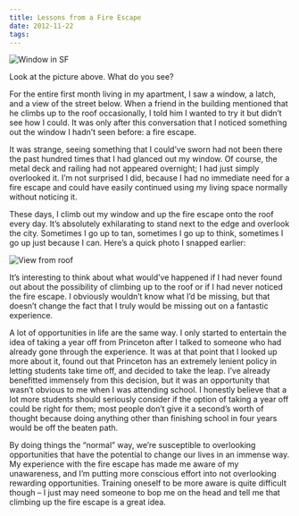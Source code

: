 ```yaml
---
title: Lessons from a Fire Escape
date: 2012-11-22
tags:
---
```


![Window in SF](blog/sf-window.png)

Look at the picture above. What do you see?

For the entire first month living in my apartment, I saw a window, a latch, and a view of the street below. When a friend in the building mentioned that he climbs up to the roof occasionally, I told him I wanted to try it but didn’t see how I could. It was only after this conversation that I noticed something out the window I hadn’t seen before: a fire escape.

It was strange, seeing something that I could’ve sworn had not been there the past hundred times that I had glanced out my window. Of course, the metal deck and railing had not appeared overnight; I had just simply overlooked it. I’m not surprised I did, because I had no immediate need for a fire escape and could have easily continued using my living space normally without noticing it.

These days, I climb out my window and up the fire escape onto the roof every day. It’s absolutely exhilarating to stand next to the edge and overlook the city. Sometimes I go up to tan, sometimes I go up to think, sometimes I go up just because I can. Here’s a quick photo I snapped earlier:

![View from roof](blog/sf-view.jpg)

It’s interesting to think about what would’ve happened if I had never found out about the possibility of climbing up to the roof or if I had never noticed the fire escape. I obviously wouldn’t know what I’d be missing, but that doesn’t change the fact that I truly would be missing out on a fantastic experience.

A lot of opportunities in life are the same way. I only started to entertain the idea of taking a year off from Princeton after I talked to someone who had already gone through the experience. It was at that point that I looked up more about it, found out that Princeton has an extremely lenient policy in letting students take time off, and decided to take the leap. I’ve already benefitted immensely from this decision, but it was an opportunity that wasn’t obvious to me when I was attending school. I honestly believe that a lot more students should seriously consider if the option of taking a year off could be right for them; most people don’t give it a second’s worth of thought because doing anything other than finishing school in four years would be off the beaten path.

By doing things the “normal” way, we’re susceptible to overlooking opportunities that have the potential to change our lives in an immense way. My experience with the fire escape has made me aware of my unawareness, and I’m putting more conscious effort into not overlooking rewarding opportunities. Training oneself to be more aware is quite difficult though – I just may need someone to bop me on the head and tell me that climbing up the fire escape is a great idea.
